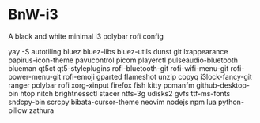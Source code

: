 ﻿# BnW-i3

A black and white minimal i3 polybar rofi config

yay -S autotiling bluez bluez-libs bluez-utils dunst git lxappearance papirus-icon-theme pavucontrol picom playerctl pulseaudio-bluetooth blueman qt5ct qt5-styleplugins rofi-bluetooth-git rofi-wifi-menu-git rofi-power-menu-git rofi-emoji gparted flameshot unzip copyq i3lock-fancy-git ranger polybar rofi xorg-xinput firefox fish kitty pcmanfm github-desktop-bin htop nitch brightnessctl stacer ntfs-3g udisks2 gvfs ttf-ms-fonts sndcpy-bin scrcpy bibata-cursor-theme neovim nodejs npm lua python-pillow zathura
